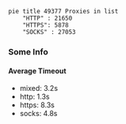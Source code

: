 
```mermaid
pie title 49377 Proxies in list
    "HTTP" : 21650
    "HTTPS": 5878
    "SOCKS" : 27053
```

### Some Info
#### Average Timeout

- mixed: 3.2s
- http: 1.3s
- https: 8.3s
- socks: 4.8s
